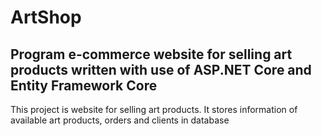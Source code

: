 # ArtShop
## Program e-commerce website for selling art products written with use of ASP.NET Core and Entity Framework Core

This project is website for selling art products. It stores information of available art products, orders and clients in database
